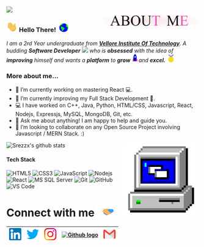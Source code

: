 <img align="center" src="https://github.com/Srezzx/Srezzx/blob/master/Assets/name_2.gif" width="800px">

<img align="right" alt="PC GIF" src="https://github.com/Srezzx/Srezzx/blob/master/Assets/aboutme.gif" width="250" />

### <img src="https://github.com/Srezzx/Srezzx/blob/master/Assets/Hi.gif" width="29px"> **Hello There!** &nbsp;<img src="https://github.com/Srezzx/Srezzx/blob/master/Assets/Earth.gif" width="24px">

<p>
  <em>
    I am a 2rd Year undergraduate from <a href="https://vit.ac.in/"> <b>Vellore Institute Of Technology</b></a>.  
    A budding <b>Software Developer</b> <img src="https://github.com/TheDudeThatCode/TheDudeThatCode/blob/master/Assets/Developer.gif" width="30px"> who is <b>obsessed</b> with the idea of <b>improving</b> himself and wants a <b>platform</b> to 
    <b>grow</b> <img src="https://github.com/Srezzx/Srezzx/blob/master/Assets/Rocket.gif" width="18px">and 
    <b>excel.</b> <img src="https://github.com/Srezzx/Srezzx/blob/master/Assets/Medal.gif" width="20px">
  </em>  
</p>

### **More about me...**

- 🔭 I’m currently working on mastering React 💻.
- 🌱 I’m currently improving my Full Stack Development 🚀.
- 💻 I have worked on C++, Java, Python, HTML/CSS, Javascript, React, Nodejs, Expressjs, MySQL, MongoDB, Git, etc.
- 💬 Ask me about anything! I am happy to help and guide you.
- 👯 I’m looking to collaborate on any Open Source Project involving Javascript / MERN Stack. :)

![Srezzx's github stats](https://github-readme-stats.vercel.app/api?username=Srezzx&show_icons=true&hide_border=true)
<img align="right" src="https://github.com/Srezzx/Srezzx/blob/master/Assets/PC.gif" width="200">



#### Tech Stack
![HTML5](https://img.shields.io/badge/-HTML5-%23E44D27?style=flat-square&logo=html5&logoColor=ffffff)
![CSS3](https://img.shields.io/badge/-CSS3-%231572B6?style=flat-square&logo=css3)
![JavaScript](https://img.shields.io/badge/-JavaScript-%23F7DF1C?style=flat-square&logo=javascript&logoColor=000000&labelColor=%23F7DF1C&color=%23FFCE5A)
![Nodejs](https://img.shields.io/badge/-Nodejs-black?style=flat-square&logo=Node.js)
![React](https://img.shields.io/badge/-React-%23282C34?style=flat-square&logo=react)
![MS SQL Server](http://img.shields.io/badge/-MS%20SQL%20Server-CC2927?style=flat-square&logo=microsoft-sql-server&logoColor=ffffff)
![Git](https://img.shields.io/badge/-Git-%23F05032?style=flat-square&logo=git&logoColor=%23ffffff)
![GitHub](https://img.shields.io/badge/-GitHub-181717?style=flat-square&logo=github)
![VS Code](http://img.shields.io/badge/-VS%20Code-007ACC?style=flat-square&logo=visual-studio-code&logoColor=ffffff)


# Connect with me<img src="https://github.com/Srezzx/Srezzx/blob/master/Assets/Handshake.gif" height="32px">



| [<img src="https://github.com/Srezzx/Srezzx/blob/master/Assets/Linkedin.svg" alt="Linkedin Logo" width="32">](https://linkedin.com/in/sriesh-agrawal-5b2bb0190/) | [<img src="https://github.com/Srezzx/Srezzx/blob/master/Assets/Twitter.svg" alt="Twitter Logo" width="32">](https://twitter.com/Sriesh_Agrawal) | [<img src="https://github.com/Srezzx/Srezzx/blob/master/Assets/Instagram.svg" alt="instagram logo" width="32">](https://www.instagram.com/imsrezz/) | [<img src="https://cdn.svgporn.com/logos/github-icon.svg" alt="Github logo" width="34">](https://github.com/Srezzx) | [<img src="https://github.com/Srezzx/Srezzx/blob/master/Assets/Gmail.svg" alt="Gmail logo" height="32">](mailto:agrawalsriesh1203@gmail.com)
|:---:|:---:|:---:|:---:|:---:|




<!--
**Srezzx/Srezzx** is a ✨ _special_ ✨ repository because its `README.md` (this file) appears on your GitHub profile.

Here are some ideas to get you started:

- 🔭 I’m currently working on ...
- 🌱 I’m currently learning ...
- 👯 I’m looking to collaborate on ...
- 🤔 I’m looking for help with ...
- 💬 Ask me about ...
- 📫 How to reach me: ...
- 😄 Pronouns: ...
- ⚡ Fun fact: ...
-->
